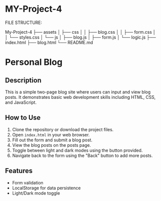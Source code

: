 # MY-Project-4

FILE STRUCTURE:

My-Project-4
├── assets
│   ├── css
│   │   ├── blog.css
│   │   ├── form.css
│   │   └── styles.css
│   └── js
│       ├── blog.js
│       ├── form.js
│       └── logic.js
├── index.html
├── blog.html
└── README.md

# Personal Blog

## Description
This is a simple two-page blog site where users can input and view blog posts. It demonstrates basic web development skills including HTML, CSS, and JavaScript.

## How to Use
1. Clone the repository or download the project files.
2. Open `index.html` in your web browser.
3. Fill out the form and submit a blog post.
4. View the blog posts on the posts page.
5. Toggle between light and dark modes using the button provided.
6. Navigate back to the form using the "Back" button to add more posts.

## Features
- Form validation
- LocalStorage for data persistence
- Light/Dark mode toggle